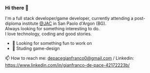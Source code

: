 ### Hi there 👋

I'm a full stack developer/game developer, currently attending a post-diploma institute [@JAC](https://jac-its.it/en/) in San Paolo d'Argon (BG). <br />
Always looking for something interesting to do. <br />
I love technology, coding and good stories.


- 🔭 Looking for something fun to work on
- 🌱 Studing game-design


📫 How to reach me: depacegianfranco0@gmail.com / Linkedin: https://www.linkedin.com/in/gianfranco-de-pace-42172223b/

